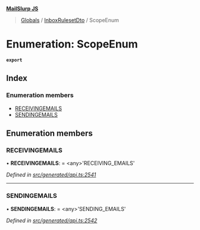 **[MailSlurp JS](../README.md)**

> [Globals](../README.md) / [InboxRulesetDto](../modules/inboxrulesetdto.md) / ScopeEnum

# Enumeration: ScopeEnum

**`export`** 

## Index

### Enumeration members

* [RECEIVINGEMAILS](inboxrulesetdto.scopeenum.md#receivingemails)
* [SENDINGEMAILS](inboxrulesetdto.scopeenum.md#sendingemails)

## Enumeration members

### RECEIVINGEMAILS

•  **RECEIVINGEMAILS**:  = \<any>'RECEIVING\_EMAILS'

*Defined in [src/generated/api.ts:2541](https://github.com/mailslurp/mailslurp-client/blob/05090ce/src/generated/api.ts#L2541)*

___

### SENDINGEMAILS

•  **SENDINGEMAILS**:  = \<any>'SENDING\_EMAILS'

*Defined in [src/generated/api.ts:2542](https://github.com/mailslurp/mailslurp-client/blob/05090ce/src/generated/api.ts#L2542)*
